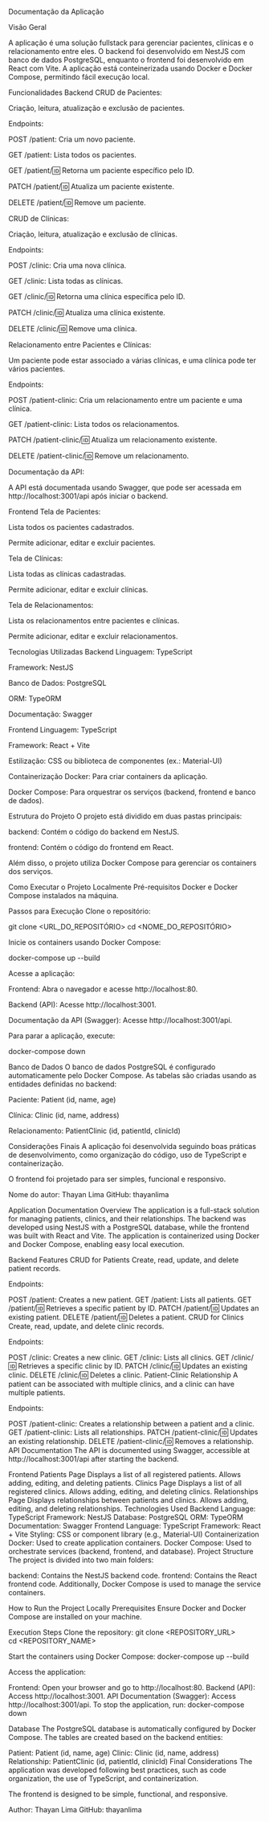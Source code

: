 Documentação da Aplicação

Visão Geral

A aplicação é uma solução fullstack para gerenciar pacientes, clínicas e o relacionamento entre eles. O backend foi desenvolvido em NestJS com banco de dados PostgreSQL, enquanto o frontend foi desenvolvido em React com Vite. A aplicação está conteinerizada usando Docker e Docker Compose, permitindo fácil execução local.

Funcionalidades
Backend
CRUD de Pacientes:

Criação, leitura, atualização e exclusão de pacientes.

Endpoints:

POST /patient: Cria um novo paciente.

GET /patient: Lista todos os pacientes.

GET /patient/:id: Retorna um paciente específico pelo ID.

PATCH /patient/:id: Atualiza um paciente existente.

DELETE /patient/:id: Remove um paciente.

CRUD de Clínicas:

Criação, leitura, atualização e exclusão de clínicas.

Endpoints:

POST /clinic: Cria uma nova clínica.

GET /clinic: Lista todas as clínicas.

GET /clinic/:id: Retorna uma clínica específica pelo ID.

PATCH /clinic/:id: Atualiza uma clínica existente.

DELETE /clinic/:id: Remove uma clínica.

Relacionamento entre Pacientes e Clínicas:

Um paciente pode estar associado a várias clínicas, e uma clínica pode ter vários pacientes.

Endpoints:

POST /patient-clinic: Cria um relacionamento entre um paciente e uma clínica.

GET /patient-clinic: Lista todos os relacionamentos.

PATCH /patient-clinic/:id: Atualiza um relacionamento existente.

DELETE /patient-clinic/:id: Remove um relacionamento.

Documentação da API:

A API está documentada usando Swagger, que pode ser acessada em http://localhost:3001/api após iniciar o backend.

Frontend
Tela de Pacientes:

Lista todos os pacientes cadastrados.

Permite adicionar, editar e excluir pacientes.

Tela de Clínicas:

Lista todas as clínicas cadastradas.

Permite adicionar, editar e excluir clínicas.

Tela de Relacionamentos:

Lista os relacionamentos entre pacientes e clínicas.

Permite adicionar, editar e excluir relacionamentos.

Tecnologias Utilizadas
Backend
Linguagem: TypeScript

Framework: NestJS

Banco de Dados: PostgreSQL

ORM: TypeORM

Documentação: Swagger

Frontend
Linguagem: TypeScript

Framework: React + Vite

Estilização: CSS ou biblioteca de componentes (ex.: Material-UI)

Containerização
Docker: Para criar containers da aplicação.

Docker Compose: Para orquestrar os serviços (backend, frontend e banco de dados).

Estrutura do Projeto
O projeto está dividido em duas pastas principais:

backend: Contém o código do backend em NestJS.

frontend: Contém o código do frontend em React.

Além disso, o projeto utiliza Docker Compose para gerenciar os containers dos serviços.

Como Executar o Projeto Localmente
Pré-requisitos
Docker e Docker Compose instalados na máquina.

Passos para Execução
Clone o repositório:

git clone <URL_DO_REPOSITÓRIO>
cd <NOME_DO_REPOSITÓRIO>

Inicie os containers usando Docker Compose:

docker-compose up --build

Acesse a aplicação:

Frontend: Abra o navegador e acesse http://localhost:80.

Backend (API): Acesse http://localhost:3001.

Documentação da API (Swagger): Acesse http://localhost:3001/api.

Para parar a aplicação, execute:

docker-compose down

Banco de Dados
O banco de dados PostgreSQL é configurado automaticamente pelo Docker Compose. As tabelas são criadas usando as entidades definidas no backend:

Paciente: Patient (id, name, age)

Clínica: Clinic (id, name, address)

Relacionamento: PatientClinic (id, patientId, clinicId)

Considerações Finais
A aplicação foi desenvolvida seguindo boas práticas de desenvolvimento, como organização do código, uso de TypeScript e containerização.

O frontend foi projetado para ser simples, funcional e responsivo.

Nome do autor: Thayan Lima
GitHub: thayanlima

Application Documentation
Overview
The application is a full-stack solution for managing patients, clinics, and their relationships. The backend was developed using NestJS with a PostgreSQL database, while the frontend was built with React and Vite. The application is containerized using Docker and Docker Compose, enabling easy local execution.

Backend Features
CRUD for Patients
Create, read, update, and delete patient records.

Endpoints:

POST /patient: Creates a new patient.
GET /patient: Lists all patients.
GET /patient/:id: Retrieves a specific patient by ID.
PATCH /patient/:id: Updates an existing patient.
DELETE /patient/:id: Deletes a patient.
CRUD for Clinics
Create, read, update, and delete clinic records.

Endpoints:

POST /clinic: Creates a new clinic.
GET /clinic: Lists all clinics.
GET /clinic/:id: Retrieves a specific clinic by ID.
PATCH /clinic/:id: Updates an existing clinic.
DELETE /clinic/:id: Deletes a clinic.
Patient-Clinic Relationship
A patient can be associated with multiple clinics, and a clinic can have multiple patients.

Endpoints:

POST /patient-clinic: Creates a relationship between a patient and a clinic.
GET /patient-clinic: Lists all relationships.
PATCH /patient-clinic/:id: Updates an existing relationship.
DELETE /patient-clinic/:id: Removes a relationship.
API Documentation
The API is documented using Swagger, accessible at http://localhost:3001/api after starting the backend.

Frontend
Patients Page
Displays a list of all registered patients.
Allows adding, editing, and deleting patients.
Clinics Page
Displays a list of all registered clinics.
Allows adding, editing, and deleting clinics.
Relationships Page
Displays relationships between patients and clinics.
Allows adding, editing, and deleting relationships.
Technologies Used
Backend
Language: TypeScript
Framework: NestJS
Database: PostgreSQL
ORM: TypeORM
Documentation: Swagger
Frontend
Language: TypeScript
Framework: React + Vite
Styling: CSS or component library (e.g., Material-UI)
Containerization
Docker: Used to create application containers.
Docker Compose: Used to orchestrate services (backend, frontend, and database).
Project Structure
The project is divided into two main folders:

backend: Contains the NestJS backend code.
frontend: Contains the React frontend code.
Additionally, Docker Compose is used to manage the service containers.

How to Run the Project Locally
Prerequisites
Ensure Docker and Docker Compose are installed on your machine.

Execution Steps
Clone the repository:
git clone <REPOSITORY_URL>  
cd <REPOSITORY_NAME>

Start the containers using Docker Compose:
docker-compose up --build  

Access the application:

Frontend: Open your browser and go to http://localhost:80.
Backend (API): Access http://localhost:3001.
API Documentation (Swagger): Access http://localhost:3001/api.
To stop the application, run:
docker-compose down  

Database
The PostgreSQL database is automatically configured by Docker Compose. The tables are created based on the backend entities:

Patient: Patient (id, name, age)
Clinic: Clinic (id, name, address)
Relationship: PatientClinic (id, patientId, clinicId)
Final Considerations
The application was developed following best practices, such as code organization, the use of TypeScript, and containerization.

The frontend is designed to be simple, functional, and responsive.

Author: Thayan Lima
GitHub: thayanlima

